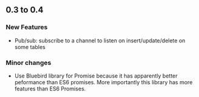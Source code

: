 ## 0.3 to 0.4

### New Features

* Pub/sub: subscribe to a channel to listen on insert/update/delete on some tables

### Minor changes

* Use Bluebird library for Promise because it has apparently better peformance than ES6 promises. More importantly this library has more features than ES6 Promises.